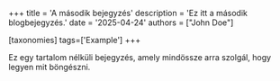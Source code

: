 +++
title = 'A második bejegyzés'
description = 'Ez itt a második blogbejegyzés.'
date = '2025-04-24'
authors = ["John Doe"]

[taxonomies]
tags=['Example']
+++

Ez egy tartalom nélküli bejegyzés, amely mindössze arra szolgál, hogy legyen mit böngészni.
